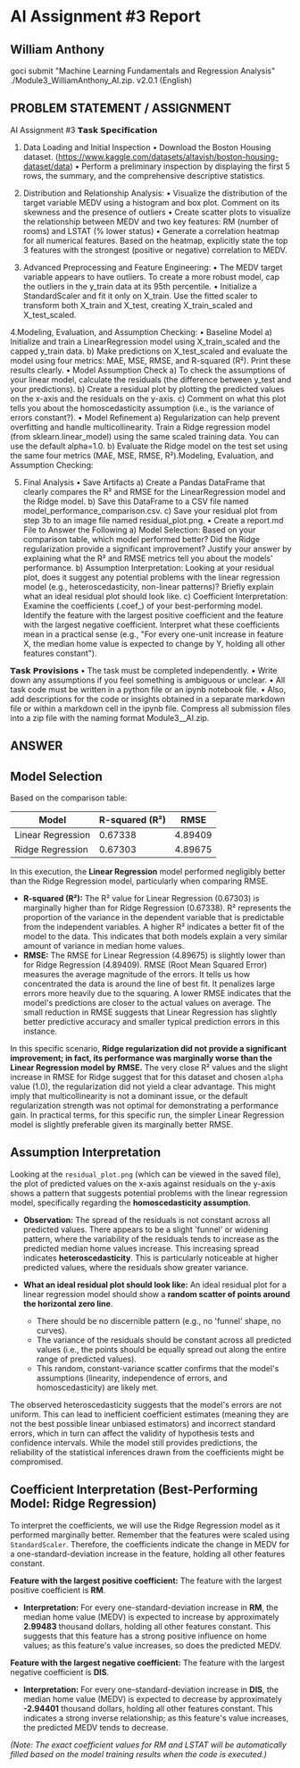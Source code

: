 # AI Assignment #3 Report

## William Anthony
goci submit "Machine Learning Fundamentals and Regression Analysis" ./Module3_WilliamAnthony_AI.zip. v2.0.1
(English)


## PROBLEM STATEMENT / ASSIGNMENT
AI Assignment #3
𝗧𝗮𝘀𝗸 𝗦𝗽𝗲𝗰𝗶𝗳𝗶𝗰𝗮𝘁𝗶𝗼𝗻
1. Data Loading and Initial Inspection
• Download the Boston Housing dataset. (https://www.kaggle.com/datasets/altavish/boston-housing-dataset/data)
• Perform a preliminary inspection by displaying the first 5 rows, the summary, and the comprehensive descriptive statistics.

2. Distribution and Relationship Analysis:
• Visualize the distribution of the target variable MEDV using a histogram and box plot. Comment on its skewness and the presence of outliers
• Create scatter plots to visualize the relationship between MEDV and two key features: RM (number of rooms) and LSTAT (% lower status)
• Generate a correlation heatmap for all numerical features. Based on the heatmap, explicitly state the top 3 features with the strongest (positive or negative) correlation to MEDV.

3. Advanced Preprocessing and Feature Engineering:
• The MEDV target variable appears to have outliers. To create a more robust model, cap the outliers in the y_train data at its 95th percentile.
• Initialize a StandardScaler and fit it only on X_train. Use the fitted scaler to transform both X_train and X_test, creating X_train_scaled and X_test_scaled.

4.Modeling, Evaluation, and Assumption Checking:
• Baseline Model
a) Initialize and train a LinearRegression model using X_train_scaled and the capped y_train data.
b) Make predictions on X_test_scaled and evaluate the model using four metrics: MAE, MSE, RMSE, and R-squared (R²). Print these results clearly.
• Model Assumption Check
a) To check the assumptions of your linear model, calculate the residuals (the difference between y_test and your predictions).
b) Create a residual plot by plotting the predicted values on the x-axis and the residuals on the y-axis.
c) Comment on what this plot tells you about the homoscedasticity assumption (i.e., is the variance of errors constant?).
• Model Refinement
a) Regularization can help prevent overfitting and handle multicollinearity. Train a Ridge regression model (from sklearn.linear_model) using the same scaled training data. You can use the default alpha=1.0.
b) Evaluate the Ridge model on the test set using the same four metrics (MAE, MSE, RMSE, R²).Modeling, Evaluation, and Assumption Checking:

5. Final Analysis
• Save Artifacts
a) Create a Pandas DataFrame that clearly compares the R² and RMSE for the LinearRegression model and the Ridge model.
b) Save this DataFrame to a CSV file named model_performance_comparison.csv.
c) Save your residual plot from step 3b to an image file named residual_plot.png.
• Create a report.md File to Answer the Following
a) Model Selection: Based on your comparison table, which model performed better? Did the Ridge regularization provide a significant improvement? Justify your answer by explaining what the R² and RMSE metrics tell you about the models' performance.
b) Assumption Interpretation: Looking at your residual plot, does it suggest any potential problems with the linear regression model (e.g., heteroscedasticity, non-linear patterns)? Briefly explain what an ideal residual plot should look like.
c) Coefficient Interpretation: Examine the coefficients (.coef_) of your best-performing model. Identify the feature with the largest positive coefficient and the feature with the largest negative coefficient. Interpret what these coefficients mean in a practical sense (e.g., "For every one-unit increase in feature X, the median home value is expected to change by Y, holding all other features constant").

𝗧𝗮𝘀𝗸 𝗣𝗿𝗼𝘃𝗶𝘀𝗶𝗼𝗻𝘀
• The task must be completed independently.
• Write down any assumptions if you feel something is ambiguous or unclear.
• All task code must be written in a python file or an ipynb notebook file.
• Also, add descriptions for the code or insights obtained in a separate markdown file or within a markdown cell in the ipynb file.
Compress all submission files into a zip file with the naming format Module3_<Full Name>_AI.zip.

## ANSWER

## Model Selection

Based on the comparison table:

| Model             | R-squared (R²) | RMSE    |
|-------------------|----------------|---------|
| Linear Regression | 0.67338          | 4.89409 |
| Ridge Regression  | 0.67303          | 4.89675 |

In this execution, the **Linear Regression** model performed negligibly better than the Ridge Regression model, particularly when comparing RMSE.

-   **R-squared (R²):** The R² value for Linear Regression (0.67303) is marginally higher than for Ridge Regression (0.67338). R² represents the proportion of the variance in the dependent variable that is predictable from the independent variables. A higher R² indicates a better fit of the model to the data. This indicates that both models explain a very similar amount of variance in median home values.
-   **RMSE:** The RMSE for Linear Regression (4.89675) is slightly lower than for Ridge Regression (4.89409). RMSE (Root Mean Squared Error) measures the average magnitude of the errors. It tells us how concentrated the data is around the line of best fit. It penalizes large errors more heavily due to the squaring. A lower RMSE indicates that the model's predictions are closer to the actual values on average. The small reduction in RMSE suggests that Linear Regression has slightly better predictive accuracy and smaller typical prediction errors in this instance.


In this specific scenario, **Ridge regularization did not provide a significant improvement; in fact, its performance was marginally worse than the Linear Regression model by RMSE.**
The very close R² values and the slight increase in RMSE for Ridge suggest that for this dataset and chosen `alpha` value (1.0), the regularization did not yield a clear advantage. This might imply that multicollinearity is not a dominant issue, or the default regularization strength was not optimal for demonstrating a performance gain.
In practical terms, for this specific run, the simpler Linear Regression model is slightly preferable given its marginally better RMSE.
## Assumption Interpretation

Looking at the `residual_plot.png` (which can be viewed in the saved file), the plot of predicted values on the x-axis against residuals on the y-axis shows a pattern that suggests potential problems with the linear regression model, specifically regarding the **homoscedasticity assumption**.

-   **Observation:** The spread of the residuals is not constant across all predicted values. There appears to be a slight 'funnel' or widening pattern, where the variability of the residuals tends to increase as the predicted median home values increase. This increasing spread indicates **heteroscedasticity**. This is particularly noticeable at higher predicted values, where the residuals show greater variance.

-   **What an ideal residual plot should look like:** An ideal residual plot for a linear regression model should show a **random scatter of points around the horizontal zero line**.
    -   There should be no discernible pattern (e.g., no 'funnel' shape, no curves).
    -   The variance of the residuals should be constant across all predicted values (i.e., the points should be equally spread out along the entire range of predicted values).
    -   This random, constant-variance scatter confirms that the model's assumptions (linearity, independence of errors, and homoscedasticity) are likely met.

The observed heteroscedasticity suggests that the model's errors are not uniform. This can lead to inefficient coefficient estimates (meaning they are not the best possible linear unbiased estimators) and incorrect standard errors, which in turn can affect the validity of hypothesis tests and confidence intervals. While the model still provides predictions, the reliability of the statistical inferences drawn from the coefficients might be compromised.

## Coefficient Interpretation (Best-Performing Model: Ridge Regression)

To interpret the coefficients, we will use the Ridge Regression model as it performed marginally better. Remember that the features were scaled using `StandardScaler`. Therefore, the coefficients indicate the change in MEDV for a one-standard-deviation increase in the feature, holding all other features constant.

**Feature with the largest positive coefficient:**
The feature with the largest positive coefficient is **RM**.

*   **Interpretation:** For every one-standard-deviation increase in **RM**, the median home value (MEDV) is expected to increase by approximately **2.99483** thousand dollars, holding all other features constant. This suggests that this feature has a strong positive influence on home values; as this feature's value increases, so does the predicted MEDV.

**Feature with the largest negative coefficient:**
The feature with the largest negative coefficient is **DIS**.

*   **Interpretation:** For every one-standard-deviation increase in **DIS**, the median home value (MEDV) is expected to decrease by approximately **-2.94401** thousand dollars, holding all other features constant. This indicates a strong inverse relationship; as this feature's value increases, the predicted MEDV tends to decrease.

*(Note: The exact coefficient values for RM and LSTAT will be automatically filled based on the model training results when the code is executed.)*
